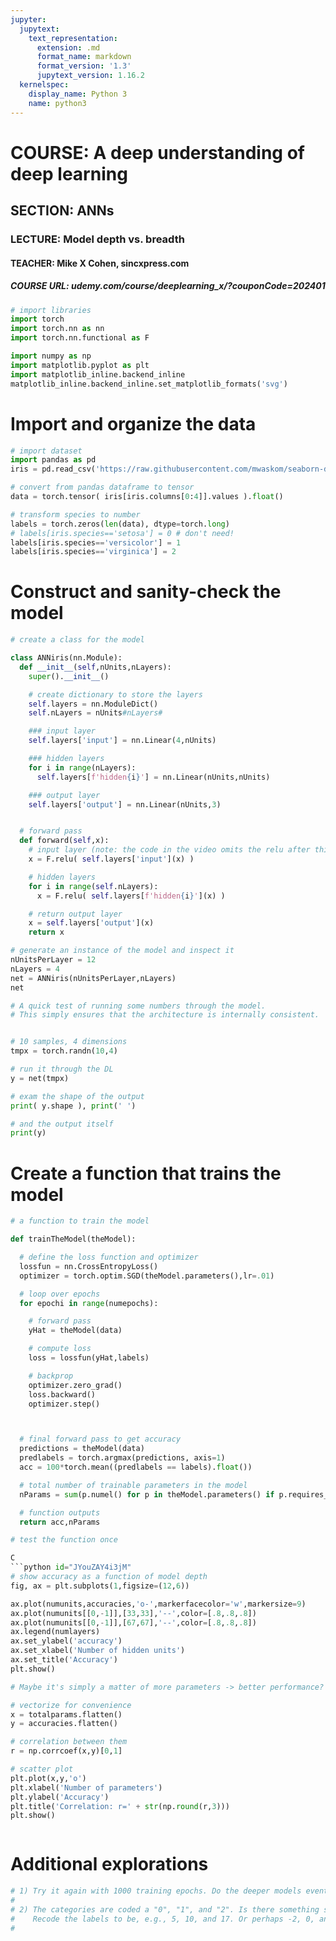 ```yaml
---
jupyter:
  jupytext:
    text_representation:
      extension: .md
      format_name: markdown
      format_version: '1.3'
      jupytext_version: 1.16.2
  kernelspec:
    display_name: Python 3
    name: python3
---
```


<!-- #region id="bhWV8oes-wKR" -->
# COURSE: A deep understanding of deep learning
## SECTION: ANNs
### LECTURE: Model depth vs. breadth
#### TEACHER: Mike X Cohen, sincxpress.com
##### COURSE URL: udemy.com/course/deeplearning_x/?couponCode=202401
<!-- #endregion -->

```python id="YeuAheYyhdZw"
# import libraries
import torch
import torch.nn as nn
import torch.nn.functional as F

import numpy as np
import matplotlib.pyplot as plt
import matplotlib_inline.backend_inline
matplotlib_inline.backend_inline.set_matplotlib_formats('svg')
```

<!-- #region id="1ViJutqaaNb2" -->
# Import and organize the data
<!-- #endregion -->

```python id="MU7rvmWuhjud"
# import dataset
import pandas as pd
iris = pd.read_csv('https://raw.githubusercontent.com/mwaskom/seaborn-data/master/iris.csv')

# convert from pandas dataframe to tensor
data = torch.tensor( iris[iris.columns[0:4]].values ).float()

# transform species to number
labels = torch.zeros(len(data), dtype=torch.long)
# labels[iris.species=='setosa'] = 0 # don't need!
labels[iris.species=='versicolor'] = 1
labels[iris.species=='virginica'] = 2
```

<!-- #region id="jCuMSE6baRar" -->
# Construct and sanity-check the model
<!-- #endregion -->

```python id="eZMzMLxfULjf"
# create a class for the model

class ANNiris(nn.Module):
  def __init__(self,nUnits,nLayers):
    super().__init__()

    # create dictionary to store the layers
    self.layers = nn.ModuleDict()
    self.nLayers = nUnits#nLayers#

    ### input layer
    self.layers['input'] = nn.Linear(4,nUnits)

    ### hidden layers
    for i in range(nLayers):
      self.layers[f'hidden{i}'] = nn.Linear(nUnits,nUnits)

    ### output layer
    self.layers['output'] = nn.Linear(nUnits,3)


  # forward pass
  def forward(self,x):
    # input layer (note: the code in the video omits the relu after this layer)
    x = F.relu( self.layers['input'](x) )

    # hidden layers
    for i in range(self.nLayers):
      x = F.relu( self.layers[f'hidden{i}'](x) )

    # return output layer
    x = self.layers['output'](x)
    return x
```

```python colab={"base_uri": "https://localhost:8080/"} executionInfo={"elapsed": 7, "status": "ok", "timestamp": 1676840556776, "user": {"displayName": "Mike X Cohen", "userId": "13901636194183843661"}, "user_tz": -540} id="2-GmvNgEYgHK" outputId="64aaf42f-9ea9-4c3f-d621-40ede6bdc0d9"
# generate an instance of the model and inspect it
nUnitsPerLayer = 12
nLayers = 4
net = ANNiris(nUnitsPerLayer,nLayers)
net
```

```python colab={"base_uri": "https://localhost:8080/", "height": 381} executionInfo={"elapsed": 878, "status": "error", "timestamp": 1676840557650, "user": {"displayName": "Mike X Cohen", "userId": "13901636194183843661"}, "user_tz": -540} id="XwtrXLSNYyC8" outputId="61867ff5-2e94-4f91-ec8c-cde7008638fd"
# A quick test of running some numbers through the model.
# This simply ensures that the architecture is internally consistent.


# 10 samples, 4 dimensions
tmpx = torch.randn(10,4)

# run it through the DL
y = net(tmpx)

# exam the shape of the output
print( y.shape ), print(' ')

# and the output itself
print(y)
```

<!-- #region id="YL7cvyjUaXjc" -->
# Create a function that trains the model
<!-- #endregion -->

```python id="cVD1nFTli7TO"
# a function to train the model

def trainTheModel(theModel):

  # define the loss function and optimizer
  lossfun = nn.CrossEntropyLoss()
  optimizer = torch.optim.SGD(theModel.parameters(),lr=.01)

  # loop over epochs
  for epochi in range(numepochs):

    # forward pass
    yHat = theModel(data)

    # compute loss
    loss = lossfun(yHat,labels)

    # backprop
    optimizer.zero_grad()
    loss.backward()
    optimizer.step()



  # final forward pass to get accuracy
  predictions = theModel(data)
  predlabels = torch.argmax(predictions, axis=1)
  acc = 100*torch.mean((predlabels == labels).float())

  # total number of trainable parameters in the model
  nParams = sum(p.numel() for p in theModel.parameters() if p.requires_grad)

  # function outputs
  return acc,nParams
```

```python id="41R4X0MCaxVc"
# test the function once

C
```python id="JYouZAY4i3jM"
# show accuracy as a function of model depth
fig, ax = plt.subplots(1,figsize=(12,6))

ax.plot(numunits,accuracies,'o-',markerfacecolor='w',markersize=9)
ax.plot(numunits[[0,-1]],[33,33],'--',color=[.8,.8,.8])
ax.plot(numunits[[0,-1]],[67,67],'--',color=[.8,.8,.8])
ax.legend(numlayers)
ax.set_ylabel('accuracy')
ax.set_xlabel('Number of hidden units')
ax.set_title('Accuracy')
plt.show()
```

```python id="St6NI4qBk4tO"
# Maybe it's simply a matter of more parameters -> better performance?

# vectorize for convenience
x = totalparams.flatten()
y = accuracies.flatten()

# correlation between them
r = np.corrcoef(x,y)[0,1]

# scatter plot
plt.plot(x,y,'o')
plt.xlabel('Number of parameters')
plt.ylabel('Accuracy')
plt.title('Correlation: r=' + str(np.round(r,3)))
plt.show()
```

```python id="3ix4I-SgJzXX"

```

<!-- #region id="JmraVzTcJ0x1" -->
# Additional explorations
<!-- #endregion -->

```python id="pml6nCTcAMWC"
# 1) Try it again with 1000 training epochs. Do the deeper models eventually learn?
#
# 2) The categories are coded a "0", "1", and "2". Is there something special about those numbers?
#    Recode the labels to be, e.g., 5, 10, and 17. Or perhaps -2, 0, and 2. Is the model still able to learn?
#
```
